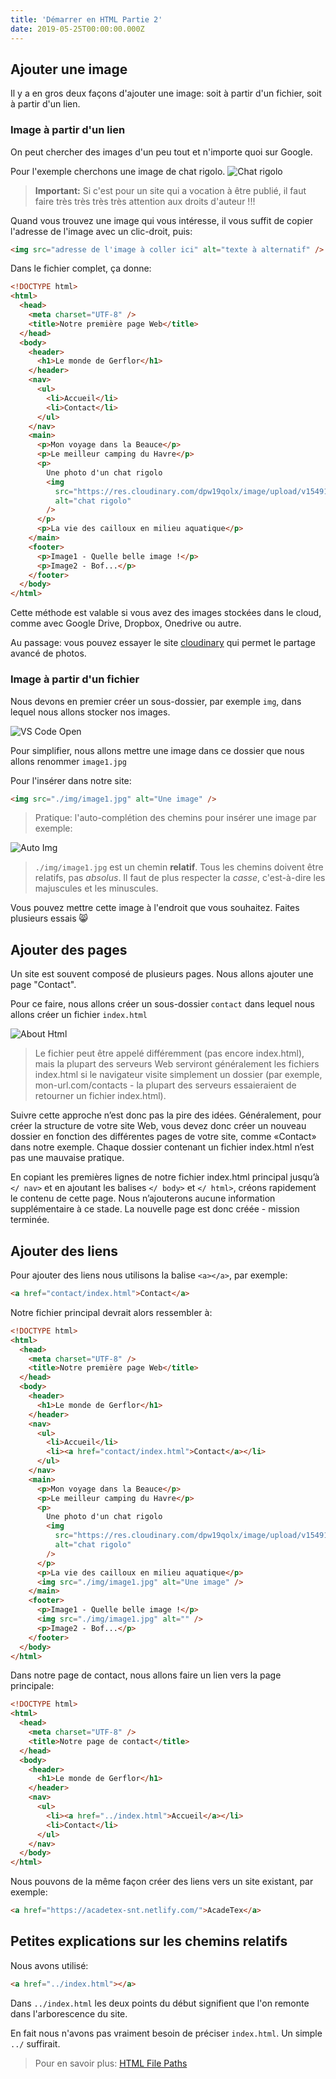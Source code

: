 ```yaml
---
title: 'Démarrer en HTML Partie 2'
date: 2019-05-25T00:00:00.000Z
---
```


## Ajouter une image

Il y a en gros deux façons d'ajouter une image: soit à partir d'un fichier, soit à partir d'un lien.

### Image à partir d'un lien

On peut chercher des images d'un peu tout et n'importe quoi sur Google.

Pour l'exemple cherchons une image de chat rigolo. ![Chat rigolo](https://res.cloudinary.com/dpw19qolx/image/upload/v1549194479/samples/animals/kitten-playing.gif)

> **Important:** Si c'est pour un site qui a vocation à être publié, il faut faire très très très très attention aux droits d'auteur !!!

Quand vous trouvez une image qui vous intéresse, il vous suffit de copier l'adresse de l'image avec un clic-droit, puis:

```html
<img src="adresse de l'image à coller ici" alt="texte à alternatif" />
```

Dans le fichier complet, ça donne:

```html
<!DOCTYPE html>
<html>
  <head>
    <meta charset="UTF-8" />
    <title>Notre première page Web</title>
  </head>
  <body>
    <header>
      <h1>Le monde de Gerflor</h1>
    </header>
    <nav>
      <ul>
        <li>Accueil</li>
        <li>Contact</li>
      </ul>
    </nav>
    <main>
      <p>Mon voyage dans la Beauce</p>
      <p>Le meilleur camping du Havre</p>
      <p>
        Une photo d'un chat rigolo
        <img
          src="https://res.cloudinary.com/dpw19qolx/image/upload/v1549194479/samples/animals/kitten-playing.gif"
          alt="chat rigolo"
        />
      </p>
      <p>La vie des cailloux en milieu aquatique</p>
    </main>
    <footer>
      <p>Image1 - Quelle belle image !</p>
      <p>Image2 - Bof...</p>
    </footer>
  </body>
</html>
```

Cette méthode est valable si vous avez des images stockées dans le cloud, comme avec Google Drive, Dropbox, Onedrive ou autre.

Au passage: vous pouvez essayer le site [cloudinary](https://cloudinary.com/) qui permet le partage avancé de photos.

### Image à partir d'un fichier

Nous devons en premier créer un sous-dossier, par exemple `img`, dans lequel nous allons stocker nos images.

![VS Code Open](./images/vscode-folder-img.gif)

Pour simplifier, nous allons mettre une image dans ce dossier que nous allons renommer `image1.jpg`

Pour l'insérer dans notre site:

```html
<img src="./img/image1.jpg" alt="Une image" />
```

> Pratique: l'auto-complétion des chemins pour insérer une image par exemple:

![Auto Img](./images/vscode-auto-img.gif)

> `./img/image1.jpg` est un chemin **relatif**. Tous les chemins doivent être relatifs, pas _absolus_.
> Il faut de plus respecter la _casse_, c'est-à-dire les majuscules et les minuscules.

Vous pouvez mettre cette image à l'endroit que vous souhaitez. Faites plusieurs essais 😸

## Ajouter des pages

Un site est souvent composé de plusieurs pages. Nous allons ajouter une page "Contact".

Pour ce faire, nous allons créer un sous-dossier `contact` dans lequel nous allons créer un fichier `index.html`

![About Html](./images/vscode-about-html.gif)

> Le fichier peut être appelé différemment (pas encore index.html), mais la plupart des serveurs Web serviront généralement les fichiers index.html si le navigateur visite simplement un dossier (par exemple, mon-url.com/contacts - la plupart des serveurs essaieraient de retourner un fichier index.html).

Suivre cette approche n’est donc pas la pire des idées. Généralement, pour créer la structure de votre site Web, vous devez donc créer un nouveau dossier en fonction des différentes pages de votre site, comme «Contact» dans notre exemple. Chaque dossier contenant un fichier index.html n’est pas une mauvaise pratique.

En copiant les premières lignes de notre fichier index.html principal jusqu’à `</ nav>` et en ajoutant les balises `</ body>` et `</ html>`, créons rapidement le contenu de cette page. Nous n’ajouterons aucune information supplémentaire à ce stade. La nouvelle page est donc créée - mission terminée.

## Ajouter des liens

Pour ajouter des liens nous utilisons la balise `<a></a>`, par exemple:

```html
<a href="contact/index.html">Contact</a>
```

Notre fichier principal devrait alors ressembler à:

```html
<!DOCTYPE html>
<html>
  <head>
    <meta charset="UTF-8" />
    <title>Notre première page Web</title>
  </head>
  <body>
    <header>
      <h1>Le monde de Gerflor</h1>
    </header>
    <nav>
      <ul>
        <li>Accueil</li>
        <li><a href="contact/index.html">Contact</a></li>
      </ul>
    </nav>
    <main>
      <p>Mon voyage dans la Beauce</p>
      <p>Le meilleur camping du Havre</p>
      <p>
        Une photo d'un chat rigolo
        <img
          src="https://res.cloudinary.com/dpw19qolx/image/upload/v1549194479/samples/animals/kitten-playing.gif"
          alt="chat rigolo"
        />
      </p>
      <p>La vie des cailloux en milieu aquatique</p>
      <img src="./img/image1.jpg" alt="Une image" />
    </main>
    <footer>
      <p>Image1 - Quelle belle image !</p>
      <img src="./img/image1.jpg" alt="" />
      <p>Image2 - Bof...</p>
    </footer>
  </body>
</html>
```

Dans notre page de contact, nous allons faire un lien vers la page principale:

```html
<!DOCTYPE html>
<html>
  <head>
    <meta charset="UTF-8" />
    <title>Notre page de contact</title>
  </head>
  <body>
    <header>
      <h1>Le monde de Gerflor</h1>
    </header>
    <nav>
      <ul>
        <li><a href="../index.html">Accueil</a></li>
        <li>Contact</li>
      </ul>
    </nav>
  </body>
</html>
```

Nous pouvons de la même façon créer des liens vers un site existant, par exemple:

```html
<a href="https://acadetex-snt.netlify.com/">AcadeTex</a>
```

## Petites explications sur les chemins relatifs

Nous avons utilisé:

```html
<a href="../index.html"></a>
```

Dans `../index.html` les deux points du début signifient que l'on remonte dans l'arborescence du site.

En fait nous n'avons pas vraiment besoin de préciser `index.html`. Un simple `../` suffirait.

> Pour en savoir plus: [HTML File Paths](https://www.w3schools.com/html/html_filepaths.asp)
